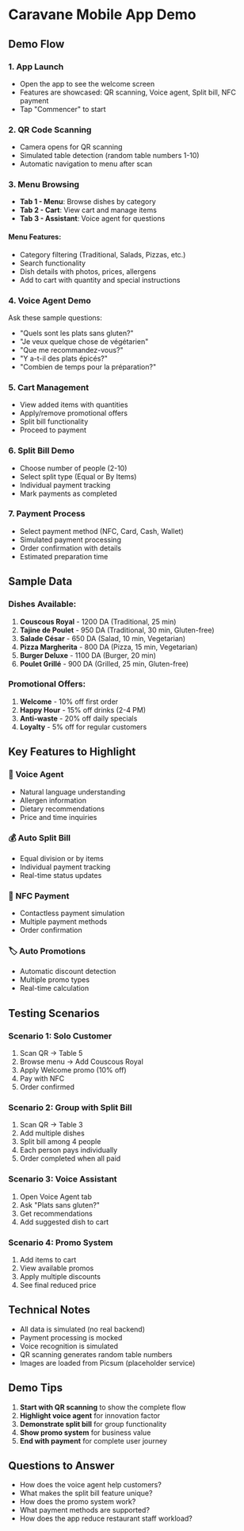 # Caravane Mobile App Demo

## Demo Flow

### 1. App Launch
- Open the app to see the welcome screen
- Features are showcased: QR scanning, Voice agent, Split bill, NFC payment
- Tap "Commencer" to start

### 2. QR Code Scanning
- Camera opens for QR scanning
- Simulated table detection (random table numbers 1-10)
- Automatic navigation to menu after scan

### 3. Menu Browsing
- **Tab 1 - Menu**: Browse dishes by category
- **Tab 2 - Cart**: View cart and manage items
- **Tab 3 - Assistant**: Voice agent for questions

#### Menu Features:
- Category filtering (Traditional, Salads, Pizzas, etc.)
- Search functionality
- Dish details with photos, prices, allergens
- Add to cart with quantity and special instructions

### 4. Voice Agent Demo
Ask these sample questions:
- "Quels sont les plats sans gluten?"
- "Je veux quelque chose de végétarien"
- "Que me recommandez-vous?"
- "Y a-t-il des plats épicés?"
- "Combien de temps pour la préparation?"

### 5. Cart Management
- View added items with quantities
- Apply/remove promotional offers
- Split bill functionality
- Proceed to payment

### 6. Split Bill Demo
- Choose number of people (2-10)
- Select split type (Equal or By Items)
- Individual payment tracking
- Mark payments as completed

### 7. Payment Process
- Select payment method (NFC, Card, Cash, Wallet)
- Simulated payment processing
- Order confirmation with details
- Estimated preparation time

## Sample Data

### Dishes Available:
1. **Couscous Royal** - 1200 DA (Traditional, 25 min)
2. **Tajine de Poulet** - 950 DA (Traditional, 30 min, Gluten-free)
3. **Salade César** - 650 DA (Salad, 10 min, Vegetarian)
4. **Pizza Margherita** - 800 DA (Pizza, 15 min, Vegetarian)
5. **Burger Deluxe** - 1100 DA (Burger, 20 min)
6. **Poulet Grillé** - 900 DA (Grilled, 25 min, Gluten-free)

### Promotional Offers:
1. **Welcome** - 10% off first order
2. **Happy Hour** - 15% off drinks (2-4 PM)
3. **Anti-waste** - 20% off daily specials
4. **Loyalty** - 5% off for regular customers

## Key Features to Highlight

### 🎯 Voice Agent
- Natural language understanding
- Allergen information
- Dietary recommendations
- Price and time inquiries

### 💰 Auto Split Bill
- Equal division or by items
- Individual payment tracking
- Real-time status updates

### 📱 NFC Payment
- Contactless payment simulation
- Multiple payment methods
- Order confirmation

### 🏷️ Auto Promotions
- Automatic discount detection
- Multiple promo types
- Real-time calculation

## Testing Scenarios

### Scenario 1: Solo Customer
1. Scan QR → Table 5
2. Browse menu → Add Couscous Royal
3. Apply Welcome promo (10% off)
4. Pay with NFC
5. Order confirmed

### Scenario 2: Group with Split Bill
1. Scan QR → Table 3
2. Add multiple dishes
3. Split bill among 4 people
4. Each person pays individually
5. Order completed when all paid

### Scenario 3: Voice Assistant
1. Open Voice Agent tab
2. Ask "Plats sans gluten?"
3. Get recommendations
4. Add suggested dish to cart

### Scenario 4: Promo System
1. Add items to cart
2. View available promos
3. Apply multiple discounts
4. See final reduced price

## Technical Notes

- All data is simulated (no real backend)
- Payment processing is mocked
- Voice recognition is simulated
- QR scanning generates random table numbers
- Images are loaded from Picsum (placeholder service)

## Demo Tips

1. **Start with QR scanning** to show the complete flow
2. **Highlight voice agent** for innovation factor
3. **Demonstrate split bill** for group functionality
4. **Show promo system** for business value
5. **End with payment** for complete user journey

## Questions to Answer

- How does the voice agent help customers?
- What makes the split bill feature unique?
- How does the promo system work?
- What payment methods are supported?
- How does the app reduce restaurant staff workload?
